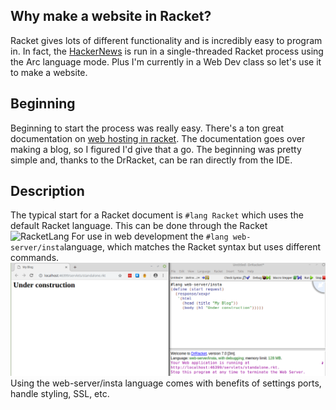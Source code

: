 ## Why make a website in Racket?
Racket gives lots of different functionality and is incredibly easy to program in. In fact, the [HackerNews](https://news.ycombinator.com/) is run in a single-threaded Racket process using the Arc language mode.
Plus I'm currently in a Web Dev class so let's use it to make a website.

## Beginning
Beginning to start the process was really easy. There's a ton great documentation on [web hosting in racket](https://docs.racket-lang.org/continue/). The documentation goes over making a blog, so I figured I'd give that a go. The beginning was pretty simple and, thanks to the DrRacket, can be ran directly from the IDE. 

## Description
The typical start for a Racket document is ```#lang Racket``` which uses the default Racket language. This can be done through the Racket ![RacketLang](./languageracketLang.png) 
For use in web development the ```#lang web-server/insta```language, which matches the Racket syntax but uses different commands. ![Beginning Blog](./beginningWebsite.png) Using the web-server/insta language comes with benefits of settings ports, handle styling, SSL, etc.
